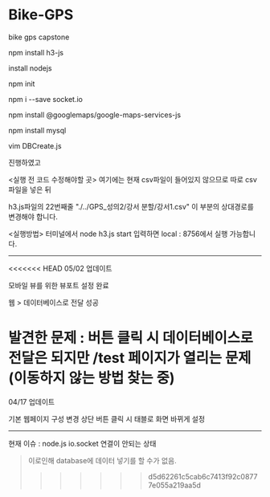 # Bike-GPS

bike gps capstone

npm install h3-js

install nodejs

npm init

npm i --save socket.io

npm install @googlemaps/google-maps-services-js

npm install mysql

vim DBCreate.js

진행하였고

<실행 전 코드 수정해야할 곳>
여기에는 현재 csv파일이 들어있지 않으므로
따로 csv 파일을 넣은 뒤

h3.js파일의 22번째줄 "./../GPS\_성의2/강서 분할/강서1.csv" 이 부분의 상대경로를 변경해야 합니다.

<실행방법>
터미널에서
node h3.js start
입력하면 local : 8756에서 실행 가능합니다.

---

<<<<<<< HEAD
05/02 업데이트

모바일 뷰를 위한 뷰포트 설정 완료

웹 > 데이터베이스로 전달 성공

발견한 문제 : 버튼 클릭 시 데이터베이스로 전달은 되지만 /test 페이지가 열리는 문제(이동하지 않는 방법 찾는 중)
=======
04/17 업데이트

기본 웹페이지 구성 변경
상단 버튼 클릭 시 태블로 화면 바뀌게 설정

----

현재 이슈  : node.js io.socket 연결이 안되는 상태

>이로인해 database에 데이터 넣기를 할 수가 없음.
>>>>>>> d5d62261c5cab6c7413f92c08777e055a219aa5d
